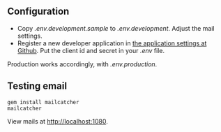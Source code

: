 ## Configuration

* Copy _.env.development.sample_ to _.env.development_. Adjust the mail settings.
* Register a new developer application in  [the application settings at Github](https://github.com/settings/applications). Put the client id and secret in your _.env_ file.

Production works accordingly, with _.env.production_.

## Testing email

    gem install mailcatcher
    mailcatcher

View mails at [http://localhost:1080](http://localhost:1080).

